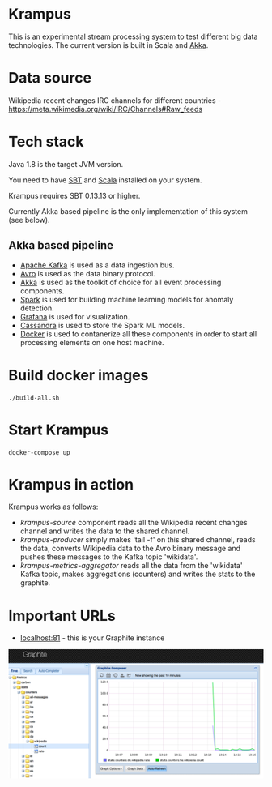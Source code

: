 # Krampus

This is an experimental stream processing system to test different big data technologies. The current version is built in 
Scala and [Akka](https://github.com/akka/akka). 

# Data source

Wikipedia recent changes IRC channels for different countries - https://meta.wikimedia.org/wiki/IRC/Channels#Raw_feeds

# Tech stack

Java 1.8 is the target JVM version.

You need to have [SBT](http://www.scala-sbt.org/download.html) and [Scala](https://www.scala-lang.org/) installed on your system.

Krampus requires SBT 0.13.13 or higher.

Currently Akka based pipeline is the only implementation of this system (see below). 

## Akka based pipeline

* [Apache Kafka](https://kafka.apache.org/) is used as a data ingestion bus.
* [Avro](https://avro.apache.org/) is used as the data binary protocol. 
* [Akka](https://github.com/akka/akka) is used as the toolkit of choice for all event processing components.
* [Spark](https://spark.apache.org/) is used for building machine learning models for anomaly detection.
* [Grafana](https://grafana.com/) is used for visualization.
* [Cassandra](http://cassandra.apache.org/) is used to store the Spark ML models.
* [Docker](https://www.docker.com/) is used to contanerize all these components in order to start all processing elements on one host machine.

# Build docker images ###
    ./build-all.sh 
    
# Start Krampus ###
    docker-compose up
    
# Krampus in action ###

Krampus works as follows:

* _krampus-source_ component reads all the Wikipedia recent changes channel and writes the data to the shared channel.
* _krampus-producer_ simply makes 'tail -f' on this shared channel, reads the data, converts Wikipedia data to the Avro binary message and pushes these messages to the Kafka topic 'wikidata'.
* _krampus-metrics-aggregator_ reads all the data from the 'wikidata' Kafka topic, makes aggregations (counters) and writes the stats to the graphite.

# Important URLs

* [localhost:81](http://localhost:81) - this is your Graphite instance

![alt text](https://raw.githubusercontent.com/codejitsu/krampus/master/doc/img/graphite.png)
   